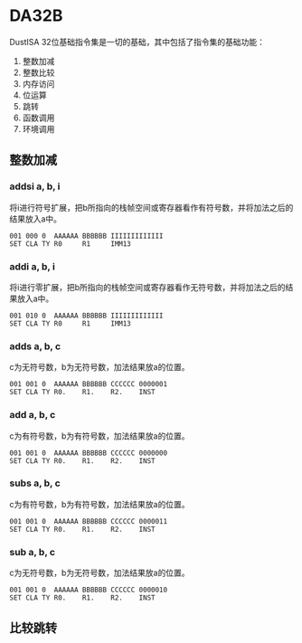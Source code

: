 # DA32B

DustISA 32位基础指令集是一切的基础，其中包括了指令集的基础功能：

1. 整数加减
2. 整数比较
3. 内存访问
4. 位运算
5. 跳转
6. 函数调用
7. 环境调用

## 整数加减

### addsi a, b, i

将i进行符号扩展，把b所指向的栈帧空间或寄存器看作有符号数，并将加法之后的结果放入a中。

```
001 000 0  AAAAAA BBBBBB IIIIIIIIIIIII
SET CLA TY R0     R1     IMM13
```

### addi a, b, i

将i进行零扩展，把b所指向的栈帧空间或寄存器看作无符号数，并将加法之后的结果放入a中。

```
001 010 0  AAAAAA BBBBBB IIIIIIIIIIIII
SET CLA TY R0     R1     IMM13
```

### adds a, b, c

c为无符号数，b为无符号数，加法结果放a的位置。

```
001 001 0  AAAAAA BBBBBB CCCCCC 0000001
SET CLA TY R0.    R1.    R2.    INST
```

### add a, b, c

c为有符号数，b为有符号数，加法结果放a的位置。

```
001 001 0  AAAAAA BBBBBB CCCCCC 0000000
SET CLA TY R0.    R1.    R2.    INST
```

### subs a, b, c

c为有符号数，b为有符号数，加法结果放a的位置。

```
001 001 0  AAAAAA BBBBBB CCCCCC 0000011
SET CLA TY R0.    R1.    R2.    INST
```

### sub a, b, c

c为无符号数，b为无符号数，加法结果放a的位置。

```
001 001 0  AAAAAA BBBBBB CCCCCC 0000010
SET CLA TY R0.    R1.    R2.    INST
```

## 比较跳转

